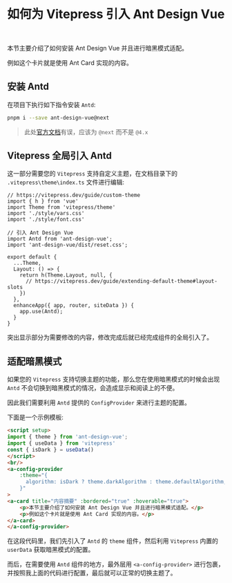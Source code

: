 # 如何为 Vitepress 引入 Ant Design Vue


<script setup>
  import { theme } from 'ant-design-vue';import { useData } from 'vitepress'

const { isDark } = useData()
</script>
<br/>
<a-config-provider
    :theme="{
      algorithm: isDark ? theme.darkAlgorithm : theme.defaultAlgorithm,
    }"
>
<a-card title="内容摘要" :bordered="true" :hoverable="true">
    <p>本节主要介绍了如何安装 Ant Design Vue 并且进行暗黑模式适配。</p>
    <p>例如这个卡片就是使用 Ant Card 实现的内容。</p>
</a-card>
</a-config-provider>

## 安装 Antd

在项目下执行如下指令安装 `Antd`:

```sh
pnpm i --save ant-design-vue@next
```

> 此处[官方文档](https://next.antdv.com/docs/vue/getting-started-cn)有误，应该为 `@next` 而不是 `@4.x`

## Vitepress 全局引入 Antd

这一部分需要您的 `Vitepress` 支持自定义主题，在文档目录下的 `.vitepress\theme\index.ts` 文件进行编辑:


```js{7-9,19}
// https://vitepress.dev/guide/custom-theme
import { h } from 'vue'
import Theme from 'vitepress/theme'
import './style/vars.css'
import './style/font.css'

// 引入 Ant Design Vue
import Antd from 'ant-design-vue';
import 'ant-design-vue/dist/reset.css';

export default {
  ...Theme,
  Layout: () => {
    return h(Theme.Layout, null, {
      // https://vitepress.dev/guide/extending-default-theme#layout-slots
    })
  },
  enhanceApp({ app, router, siteData }) {
    app.use(Antd);
  }
}
```

突出显示部分为需要修改的内容，修改完成后就已经完成组件的全局引入了。

## 适配暗黑模式

如果您的 `Vitepress` 支持切换主题的功能，那么您在使用暗黑模式的时候会出现 `Antd` 不会切换到暗黑模式的情况，会造成显示和阅读上的不便。

因此我们需要利用 `Antd` 提供的 `ConfigProvider` 来进行主题的配置。

下面是一个示例模板:

```html
<script setup>
import { theme } from 'ant-design-vue';
import { useData } from 'vitepress'
const { isDark } = useData()
</script>
<br/>
<a-config-provider
    :theme="{
      algorithm: isDark ? theme.darkAlgorithm : theme.defaultAlgorithm,
    }"
>
<a-card title="内容摘要" :bordered="true" :hoverable="true">
    <p>本节主要介绍了如何安装 Ant Design Vue 并且进行暗黑模式适配。</p>
    <p>例如这个卡片就是使用 Ant Card 实现的内容。</p>
</a-card>
</a-config-provider>
```

在这段代码里，我们先引入了 `Antd` 的 `theme` 组件，然后利用 `Vitepress` 内置的 `userData` 获取暗黑模式的配置。

而后，在需要使用 `Antd` 组件的地方，最外层用 `<a-config-provider>` 进行包裹，并按照我上面的代码进行配置，最后就可以正常的切换主题了。

